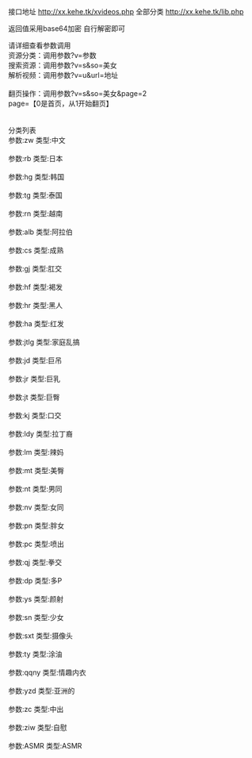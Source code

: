接口地址
http://xx.kehe.tk/xvideos.php
全部分类
http://xx.kehe.tk/lib.php

返回值采用base64加密 自行解密即可

请详细查看参数调用<br>资源分类：调用参数?v=参数<br>搜索资源：调用参数?v=s&so=美女<br>解析视频：调用参数?v=u&url=地址<br><br>翻页操作：调用参数?v=s&so=美女&page=2<br>page=【0是首页，从1开始翻页】<br><br><br>分类列表<br>参数:zw 类型:中文<br><br>参数:rb 类型:日本<br><br>参数:hg 类型:韩国<br><br>参数:tg 类型:泰国<br><br>参数:rn 类型:越南<br><br>参数:alb 类型:阿拉伯<br><br>参数:cs 类型:成熟<br><br>参数:gj 类型:肛交<br><br>参数:hf 类型:褐发<br><br>参数:hr 类型:黑人<br><br>参数:ha 类型:红发<br><br>参数:jtlg 类型:家庭乱搞<br><br>参数:jd 类型:巨吊<br><br>参数:jr 类型:巨乳<br><br>参数:jt 类型:巨臀<br><br>参数:kj 类型:口交<br><br>参数:ldy 类型:拉丁裔<br><br>参数:lm 类型:辣妈<br><br>参数:mt 类型:美臀<br><br>参数:nt 类型:男同<br><br>参数:nv 类型:女同<br><br>参数:pn 类型:胖女<br><br>参数:pc 类型:喷出<br><br>参数:qj 类型:拳交<br><br>参数:dp 类型:多P<br><br>参数:ys 类型:颜射<br><br>参数:sn 类型:少女<br><br>参数:sxt 类型:摄像头<br><br>参数:ty 类型:涂油<br><br>参数:qqny 类型:情趣内衣<br><br>参数:yzd 类型:亚洲的<br><br>参数:zc 类型:中出<br><br>参数:ziw 类型:自慰<br><br>参数:ASMR 类型:ASMR
